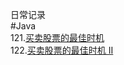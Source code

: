 日常记录  
#Java  
121.[买卖股票的最佳时机](https://leetcode-cn.com/problems/best-time-to-buy-and-sell-stock/)  
122.[买卖股票的最佳时机 II](https://leetcode-cn.com/problems/best-time-to-buy-and-sell-stock-ii/)